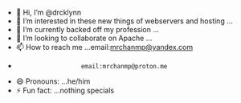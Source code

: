 - 👋 Hi, I’m @drcklynn
- 👀 I’m interested in these new things of webservers and hosting ...
- 🌱 I’m currently backed off my profession ...
- 💞️ I’m looking to collaborate on Apache ...
- 📫 How to reach me ...email:mrchanmp@yandex.com​
-                       email:mrchanmp@proton.me
- 😄 Pronouns: ...he/him
- ⚡ Fun fact: ...nothing specials 

<!---
drcklynn/drcklynn is a ✨ special ✨ repository because its `README.md` (this file) appears on your GitHub profile.
You can click the Preview link to take a look at your changes.
--->
